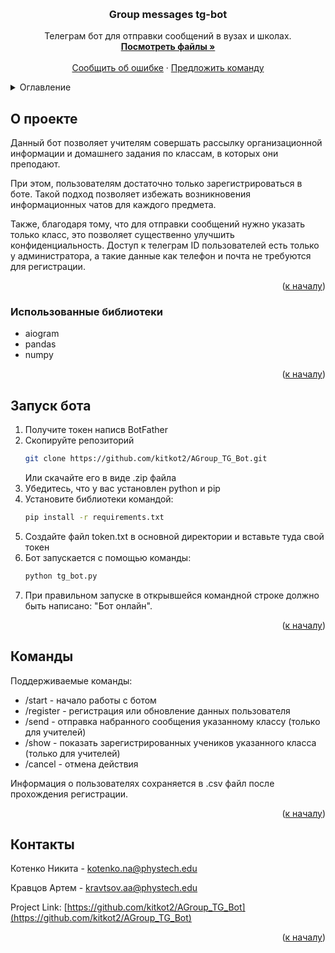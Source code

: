 
<a name="readme-top"></a>

<br />
<div align="center">
  <a href="https://github.com/kitkot2/AGroup_TG_Bot">
  </a>

<h3 align="center">Group messages tg-bot</h3>

  <p align="center">
    Телеграм бот для отправки сообщений в вузах и школах.
    <br />
    <a href="https://github.com/kitkot2/AGroup_TG_Bot"><strong>Посмотреть файлы »</strong></a>
    <br />
    <br />
    <a href="https://github.com/kitkot2/AGroup_TG_Bot/issues">Сообщить об ошибке</a>
    ·
    <a href="https://github.com/kitkot2/AGroup_TG_Bot/issues">Предложить команду</a>
  </p>
</div>


<details>
  <summary>Оглавление</summary>
  <ol>
    <li>
      <a href="#о-проекте">О проекте</a>
      <ul>
        <li><a href="#Использованные библиотеки">Использованные библиотеки</a></li>
      </ul>
    </li>
    <li><a href="#Запуск бота">Запуск бота</a></li>
    <li><a href="#Команды">Команды</a></li>
    <li><a href="#Контакты">Контакты</a></li>
  </ol>
</details>


## О проекте

Данный бот позволяет учителям совершать рассылку организационной информации и домашнего задания по классам, в которых они преподают.

При этом, пользователям достаточно только зарегистрироваться в боте. Такой подход позволяет избежать возникновения информационных чатов для каждого предмета. 

Также, благодаря тому, что для отправки сообщений нужно указать только класс, это позволяет существенно улучшить конфиденциальность. Доступ к телеграм ID пользователей есть только у администратора, а такие данные как телефон и почта не требуются для регистрации.

<p align="right">(<a href="#readme-top">к началу</a>)</p>



### Использованные библиотеки

* aiogram
* pandas
* numpy

<p align="right">(<a href="#readme-top">к началу</a>)</p>


## Запуск бота

1. Получите токен написв BotFather
2. Скопируйте репозиторий
   ```sh
   git clone https://github.com/kitkot2/AGroup_TG_Bot.git
   ```
   Или скачайте его в виде .zip файла
3. Убедитесь, что у вас установлен python и pip
3. Установите библиотеки командой:
   ```sh
   pip install -r requirements.txt
   ```
4. Создайте файл token.txt в основной директории и вставьте туда свой токен
5. Бот запускается с помощью команды:
   ```sh
   python tg_bot.py
   ```
6. При правильном запуске в открывшейся командной строке должно быть написано: "Бот онлайн".

<p align="right">(<a href="#readme-top">к началу</a>)</p>


## Команды

Поддерживаемые команды:

* /start - начало работы с ботом
* /register - регистрация или обновление данных пользователя
* /send - отправка набранного сообщения указанному классу (только для учителей)
* /show - показать зарегистрированных учеников указанного класса (только для учителей)
* /cancel - отмена действия

Информация о пользователях сохраняется в .csv файл после прохождения регистрации. 

<p align="right">(<a href="#readme-top">к началу</a>)</p>


## Контакты

Котенко Никита - kotenko.na@phystech.edu

Кравцов Артем - kravtsov.aa@phystech.edu

Project Link: [https://github.com/kitkot2/AGroup_TG_Bot](https://github.com/kitkot2/AGroup_TG_Bot)

<p align="right">(<a href="#readme-top">к началу</a>)</p>


[contributors-shield]: https://img.shields.io/github/contributors/kitkot2/AGroup_TG_Bot.svg?style=for-the-badge
[contributors-url]: https://github.com/kitkot2/AGroup_TG_Bot/graphs/contributors
[forks-shield]: https://img.shields.io/github/forks/kitkot2/AGroup_TG_Bot.svg?style=for-the-badge
[forks-url]: https://github.com/kitkot2/AGroup_TG_Bot/network/members
[stars-shield]: https://img.shields.io/github/stars/kitkot2/AGroup_TG_Bot.svg?style=for-the-badge
[stars-url]: https://github.com/kitkot2/AGroup_TG_Bot/stargazers
[issues-shield]: https://img.shields.io/github/issues/kitkot2/AGroup_TG_Bot.svg?style=for-the-badge
[issues-url]: https://github.com/kitkot2/AGroup_TG_Bot/issues
